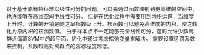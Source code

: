 对于基于原有特征难以线性可分的问题，可以先通过函数映射到更高维的空间中，也许能够在高维空间中线性可分。
但是在优化过程中需要用到内积运算，当维度上升时，计算的开销是随之呈指数级上升。核函数可以避免高维度的内积，使之转化为原内积的核函数值。
由于样本点不一定能够完全线性可分，这时允许少数离群点偏离SVM中的超平面，优化中通过考虑松弛变量来解决。
需要设置惩罚系数来控制，系数越高对离群点的容忍程度越低。
